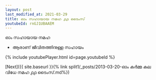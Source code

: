 ```yaml
---
layout: post
last_modified_at: 2021-03-29
title: ഓം സഹായായ നമഹ ൧൧ ടൈംസ്
youtubeId: rnGJ1UBAAEM
---
```

 
 
 ഓം സഹായായ നമഹ 
 
 -  ആരാണ് ജീവിതത്തിനുള്ള സഹായം 
 
  
 
  
 
 
 
 
 
 


{% include youtubePlayer.html id=page.youtubeId %}
 
[Next]({{ site.baseurl }}{% link  split1/_posts/2013-03-20-ഓം കർമ്മ കല വിധേ നമഹ ൧൧ ടൈംസ്.md%})
 

